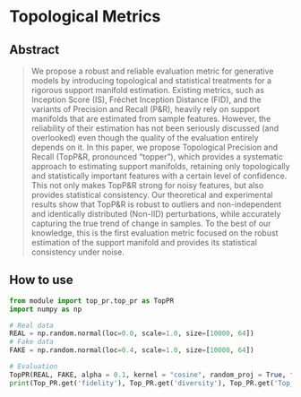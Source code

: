 # Topological Metrics

## Abstract
> We propose a robust and reliable evaluation metric for generative models by
introducing topological and statistical treatments for a rigorous support manifold
estimation. Existing metrics, such as Inception Score (IS), Fréchet Inception
Distance (FID), and the variants of Precision and Recall (P&R), heavily
rely on support manifolds that are estimated from sample features. However, the
reliability of their estimation has not been seriously discussed (and overlooked)
even though the quality of the evaluation entirely depends on it. In this paper, we
propose Topological Precision and Recall (TopP&R, pronounced “topper”), which
provides a systematic approach to estimating support manifolds, retaining only
topologically and statistically important features with a certain level of confidence.
This not only makes TopP&R strong for noisy features, but also provides statistical
consistency. Our theoretical and experimental results show that TopP&R is robust
to outliers and non-independent and identically distributed (Non-IID) perturbations,
while accurately capturing the true trend of change in samples. To the best of our
knowledge, this is the first evaluation metric focused on the robust estimation of
the support manifold and provides its statistical consistency under noise.

## How to use
```python
from module import top_pr.top_pr as TopPR
import numpy as np

# Real data
REAL = np.random.normal(loc=0.0, scale=1.0, size=[10000, 64])
# Fake data
FAKE = np.random.normal(loc=0.4, scale=1.0, size=[10000, 64])

# Evaluation
TopPR(REAL, FAKE, alpha = 0.1, kernel = "cosine", random_proj = True, f1_score = True)
print(Top_PR.get('fidelity'), Top_PR.get('diversity'), Top_PR.get('Top_F1'))
```
